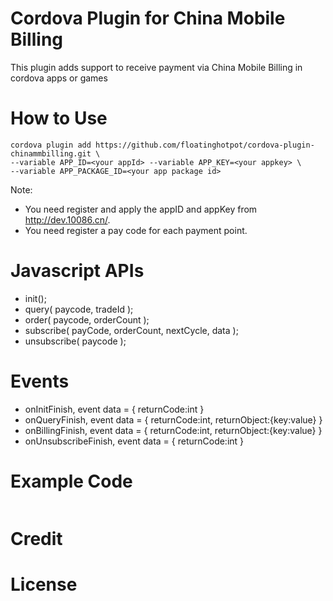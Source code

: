 # Cordova Plugin for China Mobile Billing #

This plugin adds support to receive payment via China Mobile Billing in cordova apps or games

# How to Use #

	cordova plugin add https://github.com/floatinghotpot/cordova-plugin-chinammbilling.git \
	--variable APP_ID=<your appId> --variable APP_KEY=<your appkey> \
	--variable APP_PACKAGE_ID=<your app package id>
	
Note: 
- You need register and apply the appID and appKey from http://dev.10086.cn/.
- You need register a pay code for each payment point.
	
# Javascript APIs #

- init();
- query( paycode, tradeId );
- order( paycode, orderCount );
- subscribe( payCode, orderCount, nextCycle, data );
- unsubscribe( paycode );

# Events #

- onInitFinish, event data = { returnCode:int }
- onQueryFinish, event data = { returnCode:int, returnObject:{key:value} }
- onBillingFinish, event data = { returnCode:int, returnObject:{key:value} } 
- onUnsubscribeFinish, event data = { returnCode:int }

# Example Code #

```javascript


```

# Credit #



# License #

